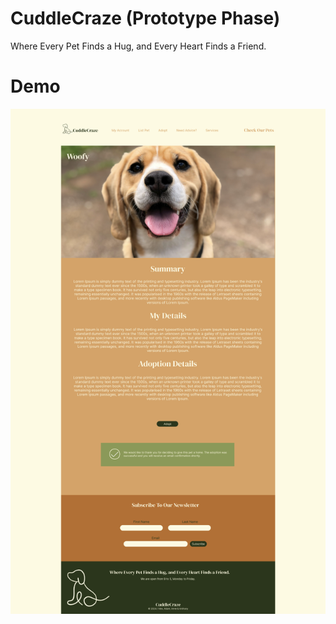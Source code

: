 # CuddleCraze (Prototype Phase)

Where Every Pet Finds a Hug, and Every Heart Finds a Friend.

# Demo

![Pre-production demo of pet page.](./public/demo/demo-1.png)